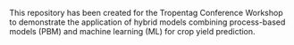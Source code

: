 This repository has been created for the Tropentag Conference Workshop to demonstrate the application of hybrid models combining process-based models (PBM) and machine learning (ML) for crop yield prediction.
